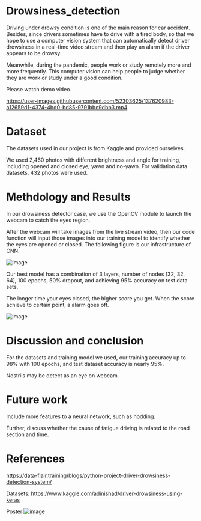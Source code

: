 # Drowsiness_detection
Driving under drowsy condition is one of the main reason for car accident. Besides, since drivers sometimes have to drive with a tired body, so that we hope to use a computer vision system that can automatically detect driver drowsiness in a real-time video stream and then play an alarm if the driver appears to be drowsy. 

Meanwhile, during the pandemic, people work or study remotely more and more frequently. This computer vision can help people to judge whether they are work or study under a good condition.

Please watch demo video.


https://user-images.githubusercontent.com/52303625/137620983-a12659d1-4374-4bd0-bd85-9791bbc9dbb3.mp4



# Dataset
The datasets used in our project is from Kaggle and provided ourselves.

We used 2,460 photos with different brightness and angle for training, including opened and closed eye, yawn and no-yawn. For validation data datasets, 432 photos were used.


# Methdology and Results
In our drowsiness detector case, we use the OpenCV module to launch the webcam to catch the eyes region.

After the webcam will take images from the live stream video, then our code function will input those images into our training model to identify whether the eyes are opened or closed. The following figure is our infrastructure of CNN.

![image](https://user-images.githubusercontent.com/52303625/137620545-c82c9afd-470b-40cf-a635-b8f5280cb76b.png)

Our best model has a combination of 3 layers, number of nodes [32, 32, 64], 100 epochs, 50% dropout, and achieving 95% accuracy on test data sets.

The longer time your eyes closed, the higher score you get. When the score achieve to certain point, a alarm goes off.

![image](https://user-images.githubusercontent.com/52303625/137620559-bf81a241-02cd-4559-bf9a-e8e5a5972033.png)


# Discussion and conclusion
For the datasets and training model we used, our training accuracy up to 98% with 100 epochs, and test dataset accuracy is nearly 95%. 

Nostrils may be detect as an eye on  webcam.


# Future work
Include more features to a neural network, such as nodding.

Further, discuss whether the cause of fatigue driving is related to the road section and time.


# References
https://data-flair.training/blogs/python-project-driver-drowsiness-detection-system/

Datasets: https://www.kaggle.com/adinishad/driver-drowsiness-using-keras


Poster
![image](https://user-images.githubusercontent.com/52303625/137621008-9b59b9d9-5239-45dd-a08b-555f2d6bc30b.png)



